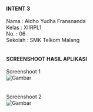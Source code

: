 <b>INTENT 3</b>
<br>
<br>
Nama : Aldho Yudha Fransnanda<br>
Kelas : XIIRPL1<br>
No. : 06<br>
Sekolah : SMK Telkom Malang<br>
<br>
<br><b>SCREENSHOOT HASIL APLIKASI</b>
<br><br>Screenshoot 1<br>
![Gambar](----)<br>
<br><br>Screenshoot 2<br>
![Gambar](----)
